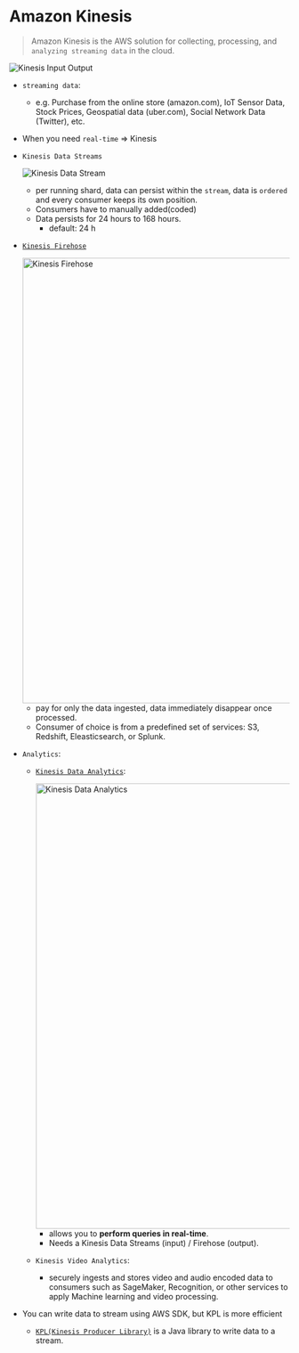 # Amazon Kinesis
> Amazon Kinesis is the AWS solution for collecting, processing, and `analyzing streaming data` in the cloud.

![Kinesis Input Output](https://user-images.githubusercontent.com/48475824/145224077-98786e43-401e-47ea-9026-931bd5e38581.png)

- `streaming data`:
  - e.g. Purchase from the online store (amazon.com), IoT Sensor Data, Stock Prices, Geospatial data (uber.com), Social Network Data (Twitter), etc.

- When you need `real-time` ⇒ Kinesis

- `Kinesis Data Streams`

  ![Kinesis Data Stream](https://user-images.githubusercontent.com/48475824/145223533-c7ee1042-6487-4895-97e4-42b16664c37a.png)

  - per running shard, data can persist within the `stream`, data is `ordered` and every consumer keeps its own position.
  - Consumers have to manually added(coded)
  - Data persists for 24 hours to 168 hours.  
    - default: 24 h

- [`Kinesis Firehose`][firehose]

  <img width="800" alt="Kinesis Firehose" src="https://user-images.githubusercontent.com/48475824/145223732-845f218b-0def-4a02-98d2-353fe632d69a.png">

  - pay for only the data ingested, data immediately disappear once processed.
  - Consumer of choice is from a predefined set of services: S3, Redshift, Eleasticsearch, or Splunk.

- `Analytics`:
  - [`Kinesis Data Analytics`][data-analytics]:

    <img width="800" alt="Kinesis Data Analytics" src="https://user-images.githubusercontent.com/48475824/145223879-af2e5c52-008b-43f1-8571-cc42bbf56100.png">

    - allows you to **perform queries in real-time**.
    - Needs a Kinesis Data Streams (input) / Firehose (output).

  - `Kinesis Video Analytics`:
    - securely ingests and stores video and audio encoded data to consumers such as SageMaker, Recognition, or other services to apply Machine learning and video processing.

- You can write data to stream using AWS SDK, but KPL is more efficient
  - [`KPL(Kinesis Producer Library)`][kpl] is a Java library to write data to a stream.

<!-- Labeling -->
[firehose]: https://docs.aws.amazon.com/streams/latest/dev/kdf-consumer.html
[data-analytics]: https://docs.aws.amazon.com/streams/latest/dev/kda-consumer.html
[kpl]: https://docs.aws.amazon.com/streams/latest/dev/developing-producers-with-kpl.html
